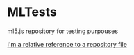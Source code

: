 # MLTests
ml5.js repository for testing purpouses

[I'm a relative reference to a repository file](/minesweeper/index.html)
